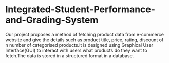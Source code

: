 # Integrated-Student-Performance-and-Grading-System
Our project proposes a method of fetching product data from e-commerce website and give the details such as product title, price, rating, discount of n number of categorised products.It is designed using Graphical User Interface(GUI) to interact with users what products do they want to fetch.The data is stored in a structured format in a database.

